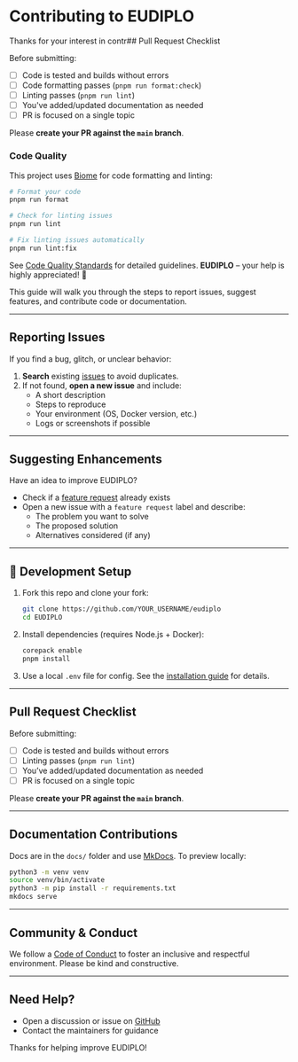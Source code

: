 # Contributing to EUDIPLO

Thanks for your interest in contr## Pull Request Checklist

Before submitting:

- [ ] Code is tested and builds without errors
- [ ] Code formatting passes (`pnpm run format:check`)
- [ ] Linting passes (`pnpm run lint`)
- [ ] You've added/updated documentation as needed
- [ ] PR is focused on a single topic

Please **create your PR against the `main` branch**.

### Code Quality

This project uses [Biome](https://biomejs.dev/) for code formatting and linting:

```bash
# Format your code
pnpm run format

# Check for linting issues
pnpm run lint

# Fix linting issues automatically
pnpm run lint:fix
```

See [Code Quality Standards](docs/development/code-quality.md) for detailed guidelines. **EUDIPLO** – your help is highly
appreciated! 🎉

This guide will walk you through the steps to report issues, suggest features,
and contribute code or documentation.

---

## Reporting Issues

If you find a bug, glitch, or unclear behavior:

1. **Search** existing
   [issues](https://github.com/openwallet-foundation-labs/eudiplo/issues) to
   avoid duplicates.
2. If not found, **open a new issue** and include:
   - A short description
   - Steps to reproduce
   - Your environment (OS, Docker version, etc.)
   - Logs or screenshots if possible

---

## Suggesting Enhancements

Have an idea to improve EUDIPLO?

- Check if a
  [feature request](https://github.com/openwallet-foundation-labs/eudiplo/issues)
  already exists
- Open a new issue with a `feature request` label and describe:
  - The problem you want to solve
  - The proposed solution
  - Alternatives considered (if any)

---

## 🔧 Development Setup

1. Fork this repo and clone your fork:

   ```bash
   git clone https://github.com/YOUR_USERNAME/eudiplo
   cd EUDIPLO
   ```

2. Install dependencies (requires Node.js + Docker):

   ```bash
   corepack enable
   pnpm install
   ```

3. Use a local `.env` file for config. See the
   [installation guide](docs/getting-started/installation.md) for details.

---

## Pull Request Checklist

Before submitting:

- [ ] Code is tested and builds without errors
- [ ] Linting passes (`pnpm run lint`)
- [ ] You’ve added/updated documentation as needed
- [ ] PR is focused on a single topic

Please **create your PR against the `main` branch**.

---

## Documentation Contributions

Docs are in the `docs/` folder and use [MkDocs](https://www.mkdocs.org/). To
preview locally:

```bash
python3 -m venv venv
source venv/bin/activate
python3 -m pip install -r requirements.txt
mkdocs serve
```

---

## Community & Conduct

We follow a [Code of Conduct](CODE_OF_CONDUCT.md) to foster an inclusive and
respectful environment. Please be kind and constructive.

---

## Need Help?

- Open a discussion or issue on
  [GitHub](https://github.com/openwallet-foundation-labs/eudiplo/issues)
- Contact the maintainers for guidance

Thanks for helping improve EUDIPLO!
